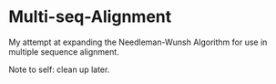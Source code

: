 # Multi-seq-Alignment
My attempt at expanding the Needleman-Wunsh Algorithm for use in multiple sequence alignment.

Note to self: clean up later.
